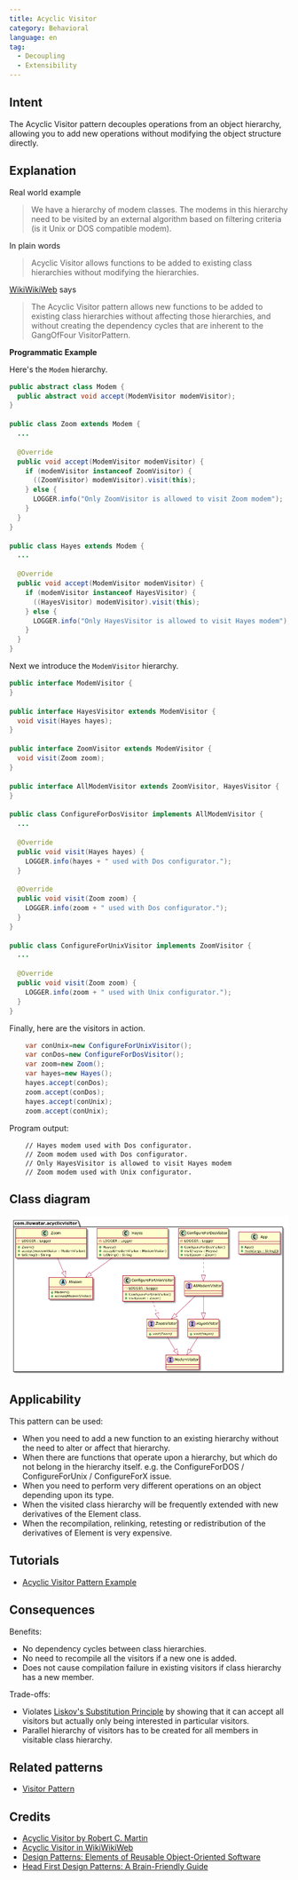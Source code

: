 ```yaml
---
title: Acyclic Visitor
category: Behavioral
language: en
tag:
  - Decoupling
  - Extensibility
---
```


## Intent

The Acyclic Visitor pattern decouples operations from an object hierarchy, allowing you to add new operations without
modifying the object structure directly.

## Explanation

Real world example

> We have a hierarchy of modem classes. The modems in this hierarchy need to be visited by an external algorithm based
> on filtering criteria (is it Unix or DOS compatible modem).

In plain words

> Acyclic Visitor allows functions to be added to existing class hierarchies without modifying the hierarchies.

[WikiWikiWeb](https://wiki.c2.com/?AcyclicVisitor) says

> The Acyclic Visitor pattern allows new functions to be added to existing class hierarchies without affecting those
> hierarchies, and without creating the dependency cycles that are inherent to the GangOfFour VisitorPattern.

**Programmatic Example**

Here's the `Modem` hierarchy.

```java
public abstract class Modem {
  public abstract void accept(ModemVisitor modemVisitor);
}

public class Zoom extends Modem {
  ...

  @Override
  public void accept(ModemVisitor modemVisitor) {
    if (modemVisitor instanceof ZoomVisitor) {
      ((ZoomVisitor) modemVisitor).visit(this);
    } else {
      LOGGER.info("Only ZoomVisitor is allowed to visit Zoom modem");
    }
  }
}

public class Hayes extends Modem {
  ...

  @Override
  public void accept(ModemVisitor modemVisitor) {
    if (modemVisitor instanceof HayesVisitor) {
      ((HayesVisitor) modemVisitor).visit(this);
    } else {
      LOGGER.info("Only HayesVisitor is allowed to visit Hayes modem");
    }
  }
}
```

Next we introduce the `ModemVisitor` hierarchy.

```java
public interface ModemVisitor {
}

public interface HayesVisitor extends ModemVisitor {
  void visit(Hayes hayes);
}

public interface ZoomVisitor extends ModemVisitor {
  void visit(Zoom zoom);
}

public interface AllModemVisitor extends ZoomVisitor, HayesVisitor {
}

public class ConfigureForDosVisitor implements AllModemVisitor {
  ...

  @Override
  public void visit(Hayes hayes) {
    LOGGER.info(hayes + " used with Dos configurator.");
  }

  @Override
  public void visit(Zoom zoom) {
    LOGGER.info(zoom + " used with Dos configurator.");
  }
}

public class ConfigureForUnixVisitor implements ZoomVisitor {
  ...

  @Override
  public void visit(Zoom zoom) {
    LOGGER.info(zoom + " used with Unix configurator.");
  }
}
```

Finally, here are the visitors in action.

```java
    var conUnix=new ConfigureForUnixVisitor();
    var conDos=new ConfigureForDosVisitor();
    var zoom=new Zoom();
    var hayes=new Hayes();
    hayes.accept(conDos);
    zoom.accept(conDos);
    hayes.accept(conUnix);
    zoom.accept(conUnix);   
```

Program output:

```
    // Hayes modem used with Dos configurator.
    // Zoom modem used with Dos configurator.
    // Only HayesVisitor is allowed to visit Hayes modem
    // Zoom modem used with Unix configurator.
```

## Class diagram

![alt text](./etc/acyclic-visitor.png "Acyclic Visitor")

## Applicability

This pattern can be used:

* When you need to add a new function to an existing hierarchy without the need to alter or affect that hierarchy.
* When there are functions that operate upon a hierarchy, but which do not belong in the hierarchy itself. e.g. the
  ConfigureForDOS / ConfigureForUnix / ConfigureForX issue.
* When you need to perform very different operations on an object depending upon its type.
* When the visited class hierarchy will be frequently extended with new derivatives of the Element class.
* When the recompilation, relinking, retesting or redistribution of the derivatives of Element is very expensive.

## Tutorials

* [Acyclic Visitor Pattern Example](https://codecrafter.blogspot.com/2012/12/the-acyclic-visitor-pattern.html)

## Consequences

Benefits:

* No dependency cycles between class hierarchies.
* No need to recompile all the visitors if a new one is added.
* Does not cause compilation failure in existing visitors if class hierarchy has a new member.

Trade-offs:

* Violates [Liskov's Substitution Principle](https://java-design-patterns.com/principles/#liskov-substitution-principle)
  by showing that it can accept all visitors but actually only being interested in particular visitors.
* Parallel hierarchy of visitors has to be created for all members in visitable class hierarchy.

## Related patterns

* [Visitor Pattern](https://java-design-patterns.com/patterns/visitor/)

## Credits

* [Acyclic Visitor by Robert C. Martin](http://condor.depaul.edu/dmumaugh/OOT/Design-Principles/acv.pdf)
* [Acyclic Visitor in WikiWikiWeb](https://wiki.c2.com/?AcyclicVisitor)
* [Design Patterns: Elements of Reusable Object-Oriented Software](https://www.amazon.com/gp/product/0201633612/ref=as_li_tl?ie=UTF8&camp=1789&creative=9325&creativeASIN=0201633612&linkCode=as2&tag=javadesignpat-20&linkId=675d49790ce11db99d90bde47f1aeb59)
* [Head First Design Patterns: A Brain-Friendly Guide](https://www.amazon.com/gp/product/0596007124/ref=as_li_tl?ie=UTF8&camp=1789&creative=9325&creativeASIN=0596007124&linkCode=as2&tag=javadesignpat-20&linkId=6b8b6eea86021af6c8e3cd3fc382cb5b)
